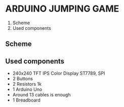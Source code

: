# ARDUINO JUMPING GAME

<ol>
  <li>Scheme</li>
  <li>Used components</li>
</ol>

##  Scheme



## Used components

- 240x240 TFT IPS Color Display ST7789, SPI
- 2 Buttons
- 2 Resistors 1k
- 1 Arduino Uno
- Around 13 cables is enough
- 1 Breadboard

